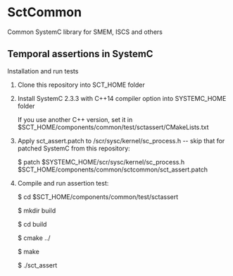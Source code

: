 # SctCommon

Common SystemC library for SMEM, ISCS and others

## Temporal assertions in SystemC 

Installation and run tests
1. Clone this repository into SCT_HOME folder 

2. Install SystemC 2.3.3 with C++14 compiler option into SYSTEMC_HOME folder

   If you use another C++ version, set it in $SCT_HOME/components/common/test/sctassert/CMakeLists.txt 
   
3. Apply sct_assert.patch to /scr/sysc/kernel/sc_process.h -- skip that for patched SystemC from this repository:

   $ patch $SYSTEMC_HOME/scr/sysc/kernel/sc_process.h $SCT_HOME/components/common/sctcommon/sct_assert.patch
   
4. Compile and run assertion test:

   $ cd $SCT_HOME/components/common/test/sctassert
   
   $ mkdir build
   
   $ cd build
   
   $ cmake ../
   
   $ make 
   
   $ ./sct_assert

